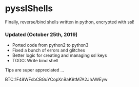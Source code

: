 # pysslShells
Finally, reverse/bind shells written in python, encrypted with ssl!

### Updated (October 25th, 2019)

- Ported code from python2 to python3
- Fixed a bunch of errors and glitches
- Better logic for creating and managing ssl keys
- TODO: Write bind shell



Tips are super appreciated ... 

BTC:1F48WFsbCBGuYCopXnBaK9tM7A2JhAWEyw
